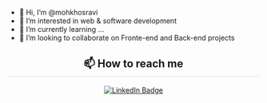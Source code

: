 - 👋 Hi, I’m @mohkhosravi
- 👀 I’m interested in web & software development
- 🌱 I’m currently learning ...
- 💞️ I’m looking to collaborate on Fronte-end and Back-end projects

<div align="center" id="badges">
  <h2 style="border-bottom: 1px solid #d1d9e0b3; padding-bottom: 0.3rem;">📫 How to reach me</h2>
  <a href="https://www.linkedin.com/in/mohammad-khosravi-4492a976">
    <img src="https://img.shields.io/badge/LinkedIn-blue?style=for-the-badge&logo=linkedin&logoColor=white" alt="LinkedIn Badge"/>
  </a>
</div>
    

